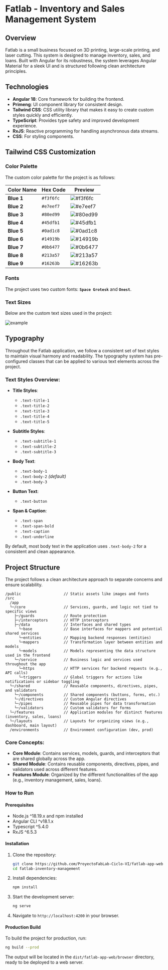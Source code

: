 # Fatlab - Inventory and Sales Management System

## Overview

Fatlab is a small business focused on 3D printing, large-scale printing, and laser cutting. This system is designed to manage inventory, sales, and loans. Built with Angular for its robustness, the system leverages Angular Material for a sleek UI and is structured following clean architecture principles.

## Technologies

- **Angular 18**: Core framework for building the frontend.
- **Primeng**: UI component library for consistent design.
- **Tailwind CSS**: CSS utility library that makes it easy to create custom styles quickly and efficiently.
- **TypeScript**: Provides type safety and improved development experience.
- **RxJS**: Reactive programming for handling asynchronous data streams.
- **CSS**: For styling components.

## Tailwind CSS Customization

### Color Palette

The custom color palette for the project is as follows:

| Color Name  | Hex Code | Preview |
| ----------- | -------- | ------- |
| **Blue 1**  | `#f3f6fc` | ![#f3f6fc](https://via.placeholder.com/20/f3f6fc?text=+) |
| **Blue 2**  | `#e7eef7` | ![#e7eef7](https://via.placeholder.com/20/e7eef7?text=+) |
| **Blue 3**  | `#80ed99` | ![#80ed99](https://via.placeholder.com/20/80ed99?text=+) |
| **Blue 4**  | `#45dfb1` | ![#45dfb1](https://via.placeholder.com/20/45dfb1?text=+) |
| **Blue 5**  | `#0ad1c8` | ![#0ad1c8](https://via.placeholder.com/20/0ad1c8?text=+) |
| **Blue 6**  | `#14919b` | ![#14919b](https://via.placeholder.com/20/14919b?text=+) |
| **Blue 7**  | `#0b6477` | ![#0b6477](https://via.placeholder.com/20/0b6477?text=+) |
| **Blue 8**  | `#213a57` | ![#213a57](https://via.placeholder.com/20/213a57?text=+) |
| **Blue 9**  | `#16263b` | ![#16263b](https://via.placeholder.com/20/16263b?text=+) |

### Fonts

The project uses two custom fonts: **`Space Grotesk`** and **`Onest`**.

### Text Sizes

Below are the custom text sizes used in the project:

![example](https://firebasestorage.googleapis.com/v0/b/fatlab-e4bbf.appspot.com/o/readme%2Fexample-size-fonts.PNG?alt=media&token=91ad55cf-fcc4-4b32-9b2c-9c2a85f113f2)

## Typography

Throughout the Fatlab application, we follow a consistent set of text styles to maintain visual harmony and readability. The typography system has pre-configured classes that can be applied to various text elements across the project.

### Text Styles Overview:

- **Title Styles**:
  - `.text-title-1`
  - `.text-title-2`
  - `.text-title-3`
  - `.text-title-4`
  - `.text-title-5`

- **Subtitle Styles**:
  - `.text-subtitle-1`
  - `.text-subtitle-2`
  - `.text-subtitle-3`

- **Body Text**:
  - `.text-body-1`
  - `.text-body-2` *(default)*
  - `.text-body-3`

- **Button Text**:
  - `.text-button`

- **Span & Caption**:
  - `.text-span`
  - `.text-span-bold`
  - `.text-caption`
  - `.text-underline`

By default, most body text in the application uses `.text-body-2` for a consistent and clean appearance.

## Project Structure

The project follows a clean architecture approach to separate concerns and ensure scalability.

```plaintext
/public                   // Static assets like images and fonts
/src
  /app
  └─/core                 // Services, guards, and logic not tied to specific views
    ├─/guards             // Route protection
    ├─/interceptors       // HTTP interceptors
    ├─/data               // Interfaces and shared types
      └─base              // Base interfaces for mappers and potential shared services
      └─entities          // Mapping backend responses (entities)
      └─mappers           // Transformation layer between entities and models
      └─models            // Models representing the data structure used in the frontend
    └─/service            // Business logic and services used throughout the app
      └─https             // HTTP services for backend requests (e.g., API calls)
      └─triggers          // Global triggers for actions like notifications or sidebar toggling
  └─/shared               // Reusable components, directives, pipes, and validators
    └─/components         // Shared components (buttons, forms, etc.)
    └─/directives         // Custom Angular directives
    └─/pipes              // Reusable pipes for data transformation
    └─/validators         // Custom validators for forms
  └─/features             // Application modules for distinct features (inventory, sales, loans)
  └─/layouts              // Layouts for organizing views (e.g., dashboard, main layout)
  /environments           // Environment configuration (dev, prod)
```

### Core Concepts:
- **Core Module**: Contains services, models, guards, and interceptors that are shared globally across the app.
- **Shared Module**: Contains reusable components, directives, pipes, and validators used across different features.
- **Features Module**: Organized by the different functionalities of the app (e.g., inventory management, sales, loans).

### How to Run
#### Prerequisites
- Node.js ^18.19.x and npm installed
- Angular CLI ^v18.1.x
- Typescript ^5.4.0
- RxJS ^6.5.3

#### Installation
1. Clone the repository:
    ```bash
    git clone https://github.com/ProyectoFabLab-Ciclo-VI/fatlab-app-web.git
    cd fatlab-inventory-management
    ```
2. Install dependencies:
    ```bash
    npm install
    ```
3. Start the development server:
    ```bash
    ng serve
    ```
4. Navigate to `http://localhost:4200` in your browser.
#### Production Build
To build the project for production, run:
```bash
ng build --prod
```
The output will be located in the `dist/fatlab-app-web/browser` directory, ready to be deployed to a web server.

<!-- ### Future Plans -->
<!-- - **Tailwind CSS Integration**: For utility-first CSS styling. -->
<!-- - **Reports Module**: Generate PDF reports for inventory, sales, and loan data. -->